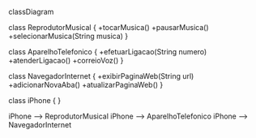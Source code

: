 classDiagram

class ReprodutorMusical {
+tocarMusica()
+pausarMusica()
+selecionarMusica(String musica)
}

class AparelhoTelefonico {
    +efetuarLigacao(String numero)
    +atenderLigacao()
    +correioVoz()
}

class NavegadorInternet {
    +exibirPaginaWeb(String url)
    +adicionarNovaAba()
    +atualizarPaginaWeb()
}

class iPhone {
}

iPhone --> ReprodutorMusical
iPhone --> AparelhoTelefonico
iPhone --> NavegadorInternet
